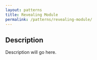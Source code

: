 ```yaml
---
layout: patterns
title: Revealing Module
permalink: /patterns/revealing-module/
---
```


## Description

Description will go here.